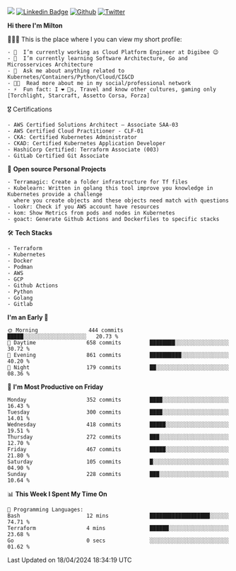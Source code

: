 ![](https://komarev.com/ghpvc/?username=miltlima&color=blueviolet) [![Linkedin Badge](https://img.shields.io/badge/-LinkedIn-blue?style=flat-square&logo=Linkedin&logoColor=white&link=https://www.linkedin.com/in/miltonlimaj/)](https://www.linkedin.com/in/miltonlimaj/) [![Github](https://img.shields.io/github/followers/miltlima?style=social)](https://github.com/miltlima?tab=followers) [![Twitter](https://img.shields.io/twitter/follow/milt_lima?style=social)](https://twitter.com/milt_lima)
 


     
**Hi there I'm Milton**

👨🏽‍💻 This is the place where I you can view my short profile:
```text
- 🔭  I’m currently working as Cloud Platform Engineer at Digibee 😉
- 🌱  I’m currently learning Software Architecture, Go and Microsservices Architecture
- 💬  Ask me about anything related to Kubernetes/Containers/Python/Cloud/CI&CD
- 👨‍💻  Read more about me in my social/professional network
- ⚡  Fun fact: I ❤️ 🐶s, Travel and know other cultures, gaming only [Torchlight, Starcraft, Assetto Corsa, Forza]
```
🎖 Certifications
```text
- AWS Certified Solutions Architect – Associate SAA-03
- AWS Certified Cloud Practitioner - CLF-01
- CKA: Certified Kubernetes Administrator
- CKAD: Certified Kubernetes Application Developer
- HashiCorp Certified: Terraform Associate (003)
- GitLab Certified Git Associate
```
📐 **Open source Personal Projects**

```text
- Terramagic: Create a folder infrastructure for Tf files
- Kubelearn: Written in golang this tool improve you knowledge in Kubernetes provide a challenge
  where you create objects and these objects need match with questions
- lookr: Check if you AWS account have resources
- kom: Show Metrics from pods and nodes in Kubernetes
- goact: Generate Github Actions and Dockerfiles to specific stacks
```
🛠 **Tech Stacks**

```text
- Terraform
- Kubernetes
- Docker
- Podman
- AWS
- GCP
- Github Actions
- Python
- Golang
- Gitlab
```         

<!--START_SECTION:waka-->
**I'm an Early 🐤** 

```text
🌞 Morning                444 commits         █████░░░░░░░░░░░░░░░░░░░░   20.73 % 
🌆 Daytime                658 commits         ████████░░░░░░░░░░░░░░░░░   30.72 % 
🌃 Evening                861 commits         ██████████░░░░░░░░░░░░░░░   40.20 % 
🌙 Night                  179 commits         ██░░░░░░░░░░░░░░░░░░░░░░░   08.36 % 
```
📅 **I'm Most Productive on Friday** 

```text
Monday                   352 commits         ████░░░░░░░░░░░░░░░░░░░░░   16.43 % 
Tuesday                  300 commits         ████░░░░░░░░░░░░░░░░░░░░░   14.01 % 
Wednesday                418 commits         █████░░░░░░░░░░░░░░░░░░░░   19.51 % 
Thursday                 272 commits         ███░░░░░░░░░░░░░░░░░░░░░░   12.70 % 
Friday                   467 commits         █████░░░░░░░░░░░░░░░░░░░░   21.80 % 
Saturday                 105 commits         █░░░░░░░░░░░░░░░░░░░░░░░░   04.90 % 
Sunday                   228 commits         ███░░░░░░░░░░░░░░░░░░░░░░   10.64 % 
```


📊 **This Week I Spent My Time On** 

```text
💬 Programming Languages: 
Bash                     12 mins             ███████████████████░░░░░░   74.71 % 
Terraform                4 mins              ██████░░░░░░░░░░░░░░░░░░░   23.68 % 
Go                       0 secs              ░░░░░░░░░░░░░░░░░░░░░░░░░   01.62 % 
```


 Last Updated on 18/04/2024 18:34:19 UTC
<!--END_SECTION:waka-->
